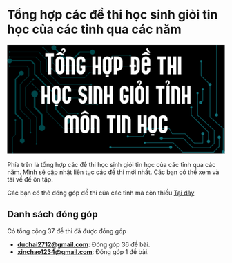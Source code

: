 # Tổng hợp các đề thi học sinh giỏi tin học của các tỉnh qua các năm

<p align="center"> <img src="https://github.com/zukahai/HaiZuka/blob/master/Images/provincial-informatics-exam-questions.png" alt="bg" /> </p>

Phía trên là tổng hợp các đề thi học sinh giỏi tin học của các tỉnh qua các năm. Mình sẽ cập nhật liên tục các đề thi mới nhất. Các bạn có thể xem và tải về để ôn tập.

Các bạn có thẻ đóng góp đề thi của các tỉnh mà còn thiếu [Tại đây](https://forms.gle/AeP6nuRsy4whT1rF7)

## Danh sách đóng góp

Có tổng cộng 37 đề thi đã được đóng góp

- **duchai2712@gmail.com**: Đóng góp 36 đề bài. 
- **xinchao1234@gmail.com**: Đóng góp 1 đề bài. 
